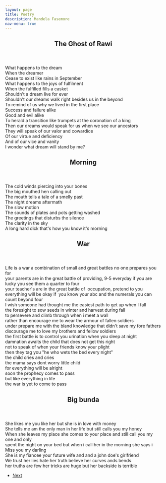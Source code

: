 ```yaml
---
layout: page
title: Poetry
description: Mandela Fasemore
nav-menu: true
---
```


<!-- Main -->
<div id="main" class="alt">

<!-- One -->
<section id="one">
	<div class="inner">
		<div class="row" data-index="1">
			<div class="6u 12u$(small)">
				<header class="major">
					<h1>The Ghost of Rawi</h1>
				</header>
				<p>
					What happens to the dream <br>
					When the dreamer<br>
					Cease to exist like rains in September<br>
					What happens to the joys of fulfilment<br>
					When the fulfilled fills a casket <br>
					Shouldn't a dream live for ever<br>
					Shouldn't our dreams walk right besides us in the beyond <br>
					To remind of us why we lived in the first place<br>
					Success and failure alike<br>
					Good and evil alike<br>
					To herald a transition like trumpets at the coronation of a king<br>
					Then our dreams would speak for us when we see our ancestors<br> 
					They will speak of our valor and cowardice <br>
					Of our virtue and deficiency <br> 
					And of our vice and vanity <br>
					I wonder what dream will stand by me?
				</p>
			</div>
			<div class="6u 12u$(small)">
				<header class="major">
					<h1>Morning</h1>
				</header>
				<p>
					The cold winds piercing into your bones<br>
					The big mouthed hen calling out<br>
					The mouth tells a tale of a smelly past<br>
					The night dreams aftermath<br>
					The slow motion<br> 
					The sounds of plates and pots getting washed<br>
					The greetings that disturbs the silence<br>
					The clarity in the sky<br>
					A long hard dick that's how you know it's morning</p>
			</div>
		</div>
		<div class="row hidden" data-index="2">
			<div class="6u 12u$(small)">
				<header class="major">
					<h1>War</h1>
				</header>
				<p>
					Life is a war a combination of small and great battles no one prepares you for <br>
					your parents are in the great battle of providing, 9-5 everyday if you are lucky you see them a quarter to four <br> 
					your teacher's are in the great battle of  occupation, pretend to you everything will be okay if  you know your abc and the numerals you can count beyond four<br>
					I wish someone had thought me the easiest path to get up when I fall<br>
					the foresight to sow seeds in winter and harvest during fall<br>
					to persevere and climb through when i meet a wall<br>
					rather than encourage me to wear the armour of fallen soldiers<br>
					under prepare me with the bland knowledge that didn't save my fore fathers <br>
					discourage me to love my brothers and fellow soldiers<br>
					the first battle is to control you urination when you sleep at night<br>
					damnation awaits the child that does not get this right<br>
					not to speak of when your friends know your plight<br>
					then they tag you "he who wets the bed every night"<br>
					the child cries and cries<br>
					the mama says dont worry little child<br>
					for everything will be alright<br>
					soon the prophecy comes to pass<br>
					but like everything in life<br>
					the war is yet to come to pass
				</p>
			</div>
			<div class="6u 12u$(small)">
				<header class="major">
					<h1>Big bunda</h1>
				</header>
				<p>
					She likes me you like her but she is in love with money <br>
					She tells me am the only man in her life but still calls you my honey <br>
					When she leaves my place she comes to your place and still call you my one and only <br>
					spent the night on your bed but when i call her in the morning she says i <br>
					Miss you my darling <br>
					She is my fiancee your future wife and and a john doe's girlfriend <br>
					We trust her lies hate her truth believe her curves ands bends <br>
					her truths are few her tricks are huge but her backside is terrible</p>
			</div>
		</div>
					<ul class="actions fit">
						<li id="next"><a href="#" class="button special fit icon fa-arrow-right">Next</a></li>
					</ul>
	</div>
</section>

</div>
<!--<hr class="major" />-->
